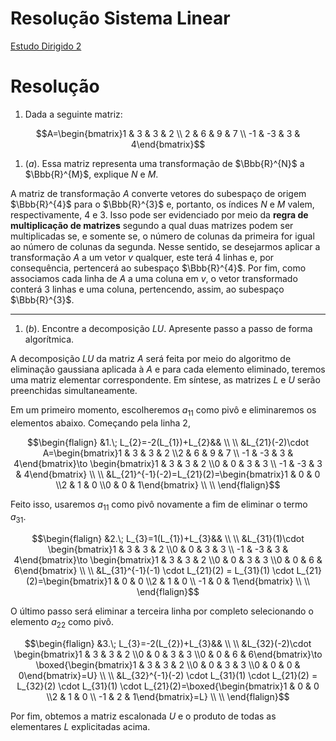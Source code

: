 # Resolução Sistema Linear

[Estudo Dirigido 2](/Materiais/Estudo%20Dirigido%202.pdf)

# Resolução

1. Dada a seguinte matriz:

```math
A=\begin{bmatrix}1 & 3 & 3 & 2 \\ 2 & 6 & 9 & 7 \\ -1 & -3 & 3 & 4\end{bmatrix}
```

1. $(a).$ Essa matriz representa uma transformação de $\Bbb{R}^{N}$ a $\Bbb{R}^{M}$, explique $N$ e $M$.

A matriz de transformação $A$ converte vetores do subespaço de origem $\Bbb{R}^{4}$ para o $\Bbb{R}^{3}$ e, portanto, os índices $N$ e $M$ valem, respectivamente, 4 e 3. Isso pode ser evidenciado por meio da **regra de multiplicação de matrizes** segundo a qual duas matrizes podem ser multiplicadas se, e somente se, o número de colunas da primeira for igual ao número de colunas da segunda. Nesse sentido, se desejarmos aplicar a transformação $A$ a um vetor $v$ qualquer, este terá 4 linhas e, por consequência, pertencerá ao subespaço $\Bbb{R}^{4}$. Por fim, como associamos cada linha de $A$ a uma coluna em $v$, o vetor transformado conterá 3 linhas e uma coluna, pertencendo, assim, ao subespaço $\Bbb{R}^{3}$.

***

1. $(b).$ Encontre a decomposição $LU$. Apresente passo a passo de forma algorítmica.

A decomposição $LU$ da matriz $A$ será feita por meio do algoritmo de eliminação gaussiana aplicada à $A$ e para cada elemento eliminado, teremos uma matriz elementar correspondente. Em síntese, as matrizes $L$ e $U$ serão preenchidas simultaneamente.

Em um primeiro momento, escolheremos $a_{11}$ como pivô e eliminaremos os elementos abaixo. Começando pela linha 2,

```math
\begin{flalign}
&1.\;  L_{2}=-2(L_{1})+L_{2}&& \\ \\
&L_{21}(-2)\cdot A=\begin{bmatrix}1 & 3 & 3 & 2 \\2 & 6 & 9 & 7 \\ -1 & -3 & 3 & 4\end{bmatrix}\to \begin{bmatrix}1 & 3 & 3 & 2 \\0 & 0 & 3 & 3 \\ -1 & -3 & 3 & 4\end{bmatrix} \\ \\
&L_{21}^{-1}(-2)=L_{21}(2)=\begin{bmatrix}1 & 0 & 0 \\2 & 1 & 0 \\0 & 0 & 1\end{bmatrix} \\ \\
\end{flalign}
```

Feito isso, usaremos $a_{11}$ como pivô novamente a fim de eliminar o termo $a_{31}$.

```math
\begin{flalign}
&2.\; L_{3}=1(L_{1})+L_{3}&& \\ \\
&L_{31}(1)\cdot \begin{bmatrix}1 & 3 & 3 & 2 \\0 & 0 & 3 & 3 \\ -1 & -3 & 3 & 4\end{bmatrix}\to \begin{bmatrix}1 & 3 & 3 & 2 \\0 & 0 & 3 & 3 \\0 & 0 & 6 & 6\end{bmatrix} \\ \\
&L_{31}^{-1}(-1) \cdot L_{21}(2) = L_{31}(1) \cdot L_{21}(2)=\begin{bmatrix}1 & 0 & 0 \\2 & 1 & 0 \\ -1 & 0 & 1\end{bmatrix} \\ \\
\end{flalign}
```

O último passo será eliminar a terceira linha por completo selecionando o elemento $a_{22}$ como pivô.

```math
\begin{flalign}
&3.\; L_{3}=-2(L_{2})+L_{3}&&  \\ \\
&L_{32}(-2)\cdot \begin{bmatrix}1 & 3 & 3 & 2 \\0 & 0 & 3 & 3 \\0 & 0 & 6 & 6\end{bmatrix}\to \boxed{\begin{bmatrix}1 & 3 & 3 & 2 \\0 & 0 & 3 & 3 \\0 & 0 & 0 & 0\end{bmatrix}=U} \\ \\
&L_{32}^{-1}(-2) \cdot L_{31}(1) \cdot L_{21}(2) = L_{32}(2) \cdot L_{31}(1) \cdot L_{21}(2)=\boxed{\begin{bmatrix}1 & 0 & 0 \\2 & 1 & 0 \\ -1 & 2 & 1\end{bmatrix}=L} \\ \\
\end{flalign}
```

Por fim, obtemos a matriz escalonada $U$ e o produto de todas as elementares $L$ explicitadas acima.
